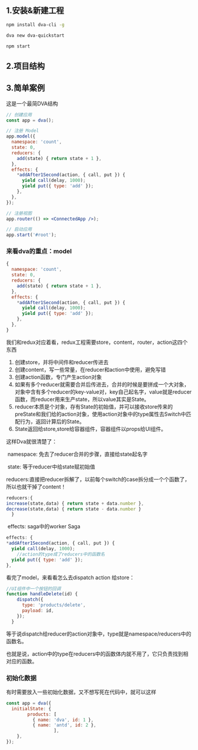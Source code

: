 ## 1.安装&新建工程

```bash
npm install dva-cli -g

dva new dva-quickstart

npm start
```

## 2.项目结构

## 3.简单案例

这是一个最简DVA结构

```jsx
// 创建应用
const app = dva();

// 注册 Model
app.model({
  namespace: 'count',
  state: 0,
  reducers: {
    add(state) { return state + 1 },
  },
  effects: {
    *addAfter1Second(action, { call, put }) {
      yield call(delay, 1000);
      yield put({ type: 'add' });
    },
  },
});

// 注册视图
app.router(() => <ConnectedApp />);

// 启动应用
app.start('#root');
```

### 来看dva的重点：model

```js
{
  namespace: 'count',
  state: 0,
  reducers: {
    add(state) { return state + 1 },
  },
  effects: {
    *addAfter1Second(action, { call, put }) {
      yield call(delay, 1000);
      yield put({ type: 'add' });
    },
  },
}
```

我们和redux对应着看，redux工程需要store，content，router，action这四个东西

1. 创建store，并将中间件和reducer传进去
2. 创建content，写一些常量，在reducer和action中使用，避免写错
3. 创建action函数，专门产生action对象
4. 如果有多个reducer就需要合并后传进去，合并的时候是要拼成一个大对象，对象中含有多个reducer的key-value对，key自己起名字，value就是reducer函数，而reducer用来生产state，所以value其实是State。
5. reducer本质是个对象，存有State的初始值，并可以接收store传来的preState和我们给的action对象，使用action对象中的type属性去Switch中匹配行为，返回计算后的State。
6. State返回给store,store给容器组件，容器组件以props给UI组件。

这样Dva就很清楚了：

​	namespace: 免去了reducer合并的步骤，直接给state起名字

​	state: 等于reducer中给state赋初始值

​	reducers:直接把reducer拆解了，以前每个switch的case拆分成一个个函数了，所以也就干掉了content！

```js
reducers:{
increase(state,data) { return state + data.number },
decrease(state,data) { return state - data.number }
  }
```
​	effects: saga中的worker Saga

```js
effects: {
*addAfter1Second(action, { call, put }) {
  yield call(delay, 1000);
    //action的type成了reducers中的函数名
  yield put({ type: 'add' });
},
```
看完了model，来看看怎么去dispatch action 给store：

```js
//UI组件中一个按钮的回调
function handleDelete(id) {
    dispatch({
      type: 'products/delete',
      payload: id,
    });
  }
```

等于说dispatch给reducer的action对象中，type就是namespace/reducers中的函数名。

也就是说，action中的type在reducers中的函数体内就不用了，它只负责找到相对应的函数。

### 初始化数据

有时需要放入一些初始化数据，又不想写死在代码中，就可以这样

```js
const app = dva({
  initialState: {
   		products: [
          { name: 'dva', id: 1 },
          { name: 'antd', id: 2 },
 				  ],
    },
});
```

